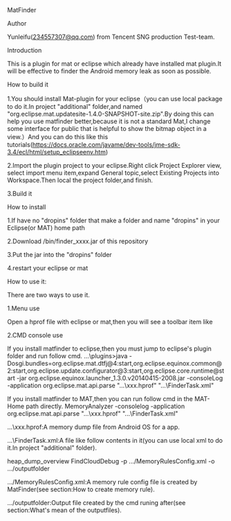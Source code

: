 ﻿MatFinder

Author

Yunleifu(234557307@qq.com) from Tencent SNG production Test-team.

Introduction

This is a plugin for mat or eclipse which already have installed mat plugin.It will be effective to finder the Android memory leak as soon as possible.

How to build it

1.You should install Mat-plugin for your eclipse（you can use local package to do it.In project "additional" folder,and named "org.eclipse.mat.updatesite-1.4.0-SNAPSHOT-site.zip".By doing this can help you use matfinder better,because it is not a standard Mat,I change some interface for public that is helpful to show the bitmap object in a view.）And you can do this like this tutorials(https://docs.oracle.com/javame/dev-tools/jme-sdk-3.4/ecl/html/setup_eclipseenv.htm)

2.Import the plugin project to your eclipse.Right click Project Explorer view, select import menu item,expand General topic,select Existing Projects into Workspace.Then local the project folder,and finish.

3.Build it


How to install

1.If have no "dropins" folder that make a folder and name "dropins" in your Eclipse(or MAT) home path

2.Download /bin/finder_xxxx.jar of this repository

3.Put the jar into the "dropins" folder

4.restart your eclipse or mat

How to use it:

There are two ways to use it.

1.Menu use

Open a hprof file with eclipse or mat,then you will see a toolbar item like

2.CMD console use

If you install matfinder to eclipse,then you must jump to eclipse's plugin folder and run follow cmd.
...\plugins>java -Dosgi.bundles=org.eclipse.mat.dtfj@4:start,org.eclipse.equinox.common@2:start,org.eclipse.update.configurator@3:start,org.eclipse.core.runtime@start -jar org.eclipse.equinox.launcher_1.3.0.v20140415-2008.jar -consoleLog -application org.eclipse.mat.api.parse "...\xxx.hprof" "...\FinderTask.xml"

If you install matfinder to MAT,then you can run follow cmd in the MAT-Home path directly.
MemoryAnalyzer -consolelog -application org.eclipse.mat.api.parse "...\xxx.hprof" "...\FinderTask.xml"

...\xxx.hprof:A memory dump file from Android OS for a app.


...\FinderTask.xml:A file like follow contents in it(you can use local xml to do it.In project "additional" folder).

<?xml version="1.0" encoding="UTF-8"?>
<section name="FinderSS">
	<query name="Overview">
		<param key="html.show_table_header" value="false"/>
		<command>
			heap_dump_overview
		</command>
	</query>
	<query name="Find Cloud Analyze">
		<command>
			FindCloudDebug -p .../MemoryRulesConfig.xml  -o .../outputfolder
		</command>
	</query>
</section>

.../MemoryRulesConfig.xml:A memory rule config file is created by MatFinder(see section:How to create memory rule).

.../outputfolder:Output file created by the cmd runing after(see section:What's mean of the outputfiles).

